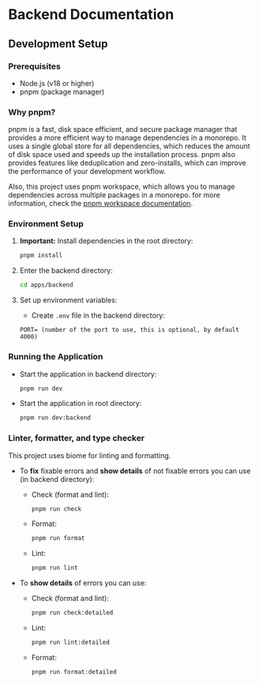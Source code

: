 # Backend Documentation

## Development Setup

### Prerequisites

- Node.js (v18 or higher)
- pnpm (package manager)

### Why pnpm?

pnpm is a fast, disk space efficient, and secure package manager that provides a more efficient way to manage dependencies in a monorepo. It uses a single global store for all dependencies, which reduces the amount of disk space used and speeds up the installation process. pnpm also provides features like deduplication and zero-installs, which can improve the performance of your development workflow.

Also, this project uses pnpm workspace, which allows you to manage dependencies across multiple packages in a monorepo. for more information, check the [pnpm workspace documentation](https://pnpm.io/workspaces).

### Environment Setup

1. **Important:** Install dependencies in the root directory:

   ```bash
   pnpm install
   ```

2. Enter the backend directory:

   ```bash
   cd apps/backend
   ```

3. Set up environment variables:

   - Create `.env` file in the backend directory:

   ```
   PORT= (number of the port to use, this is optional, by default 4000)
   ```

### Running the Application

- Start the application in backend directory:

  ```bash
  pnpm run dev
  ```

- Start the application in root directory:

  ```bash
  pnpm run dev:backend
  ```

### Linter, formatter, and type checker

This project uses biome for linting and formatting.

- To **fix** fixable errors and **show details** of not fixable errors you can use (in backend directory):

  - Check (format and lint):

    ```bash
    pnpm run check
    ```

  - Format:

    ```bash
    pnpm run format
    ```

  - Lint:

    ```bash
    pnpm run lint
    ```

- To **show details** of errors you can use:

  - Check (format and lint):

    ```bash
    pnpm run check:detailed
    ```

  - Lint:

    ```bash
    pnpm run lint:detailed
    ```

  - Format:

    ```bash
    pnpm run format:detailed
    ```
